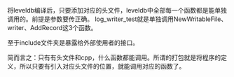 将leveldb编译后，只要添加对应的头文件，leveldb中全部每一个函数都是能单独调用的。前提是参数要传正确。
log_writer_test就是单独调用NewWritableFile、writer、AddRecord这3个函数。

至于include文件夹是暴露给外部使用者的接口。

简而言之：只有有头文件和cpp，什么函数都能调用。所谓的打包就是将程序的定义，所以只要有引入对应头文件的位置，就能调用对应的函数了。